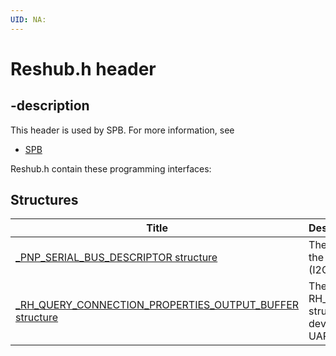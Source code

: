 ```yaml
---
UID: NA:
---
```


# Reshub.h header

## -description

This header is used by SPB. For more information, see
- [SPB](../_SPB/index.md)

Reshub.h contain these programming interfaces:


## Structures

| Title   | Description   |
| ---- |:---- |
| [_PNP_SERIAL_BUS_DESCRIPTOR structure](ns-reshub-_pnp_serial_bus_descriptor.md) | The PNP_SERIAL_BUS_DESCRIPTOR structure describes the physical connection of a target device to a serial bus (I2C, SPI, or UART). |
| [_RH_QUERY_CONNECTION_PROPERTIES_OUTPUT_BUFFER structure](ns-reshub-_rh_query_connection_properties_output_buffer.md) | The RH_QUERY_CONNECTION_PROPERTIES_OUTPUT_BUFFER structure contains the connection properties for a target device that is connected to a serial bus (I2C, SPI, or UART). |
